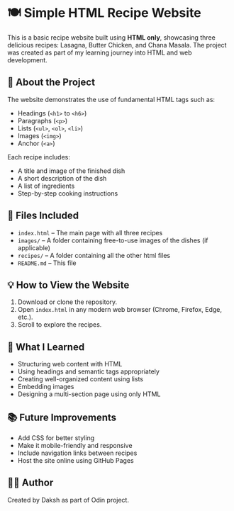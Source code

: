 # 🍽️ Simple HTML Recipe Website

This is a basic recipe website built using **HTML only**, showcasing three delicious recipes: Lasagna, Butter Chicken, and Chana Masala. The project was created as part of my learning journey into HTML and web development.

## 📄 About the Project

The website demonstrates the use of fundamental HTML tags such as:

- Headings (`<h1>` to `<h6>`)
- Paragraphs (`<p>`)
- Lists (`<ul>`, `<ol>`, `<li>`)
- Images (`<img>`)
- Anchor (`<a>`)

Each recipe includes:

- A title and image of the finished dish  
- A short description of the dish  
- A list of ingredients  
- Step-by-step cooking instructions  

## 📂 Files Included

- `index.html` – The main page with all three recipes
- `images/` – A folder containing free-to-use images of the dishes (if applicable)
- `recipes/` – A folder containing all the other html files 
- `README.md` – This file

## 💡 How to View the Website

1. Download or clone the repository.
2. Open `index.html` in any modern web browser (Chrome, Firefox, Edge, etc.).
3. Scroll to explore the recipes.

## 🌱 What I Learned

- Structuring web content with HTML
- Using headings and semantic tags appropriately
- Creating well-organized content using lists
- Embedding images
- Designing a multi-section page using only HTML

## 📚 Future Improvements

- Add CSS for better styling
- Make it mobile-friendly and responsive
- Include navigation links between recipes
- Host the site online using GitHub Pages

## 👨‍💻 Author

Created by Daksh as part of Odin project.